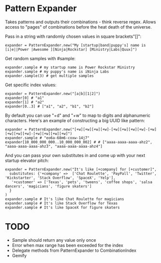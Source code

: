 Pattern Expander
================

Takes patterns and outputs their combinations - think reverse regex. Allows access to "pages" of combinations before the heat death of the universe.

Pass in a string with randomly chosen values in square brackets"[]":

    expander = PatternExpander.new("My [startup|band|puppy's] name is [i|e||Power |Awesome ][Ninja|Rockstar] [Ministry|Labs|Quux]")

Get random samples with #sample:

    expander.sample # my startup name is Power Rockstar Ministry
    expander.sample # my puppy's name is iNinja Labs
    expander.sample(3) # get multiple samples

Get specific index values:

    expander = PatternExpander.new("[a|b][1|2]")
    expander[0] # "a1"
    expander[1] # "a2"
    expander[0..3] # ["a1", "a2", "b1", "b2"]

By default you can use "+d" and "+w" to map to digits and alphanumeric
characters. Here's an example of constructing a big UUID like pattern:

    expander = PatternExpander.new("[+w][+w][+w][+w]-[+w][+w][+w][+w]-[+w][+w][+w][+w]-[+w][+w][+w][+w]")
    expander.sample # "eo6a-68m6-coxw-14j7"
    expander[10_000_000_000..10_000_000_002] # # ["aaaa-aaaa-aaaa-ahz2", "aaaa-aaaa-aaaa-ahz3", "aaaa-aaaa-aaaa-ahz4"]

And you can pass your own substitutes in and come up with your next
startup elevator pitch:

    expander = PatternExpander.new("It's like [+company] for [+customer]",
      substitutes: {'+company' =>  ['Chat Roulette', 'PayPall', 'Twitter', 'Kickstarter', 'Stack Overflow', 'SpaceX', 'Yelp'],
       '+customer' => ['Texas', 'pets', 'tweens', 'coffee shops', 'salsa dancers', 'magicians', 'figure skaters']
      }
    )
    expander.sample # It's like Chat Roulette for magicians
    expander.sample # It's like Stack Overflow for Texas
    expander.sample # It's like SpaceX for figure skaters


TODO
====
* Sample should return any value only once
* Error when max range has been exceeded for the index
* Delegate methods from PatternExpander to CombinationIndex
* Gemify
